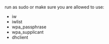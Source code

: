 run as sudo or make sure you are allowed to use:

 * iw
 * iwlist
 * wpa_passphrase
 * wpa_supplicant
 * dhclient 
